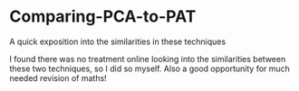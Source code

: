 # Comparing-PCA-to-PAT
A quick exposition into the similarities in these techniques

I found there was no treatment online looking into the similarities between these two techniques, so I did so myself. Also a good opportunity for much needed revision of maths!
